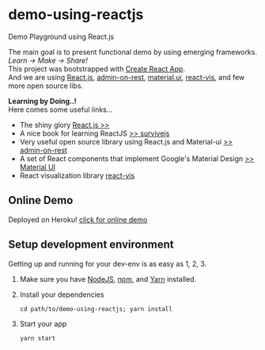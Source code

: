 # demo-using-reactjs
Demo Playground using React.js  

The main goal is to present functional demo by using emerging frameworks. *Learn -> Make -> Share!*      
This project was bootstrapped with [Create React App](https://github.com/facebookincubator/create-react-app).  
And we are using [React.js](https://facebook.github.io/react/), [admin-on-rest](https://marmelab.com/admin-on-rest/), [material.ui](http://www.material-ui.com/#/), [react-vis](https://uber.github.io/react-vis), and few more open source libs.      

**Learning by Doing..!**  
Here comes some useful links...   

- The shiny glory [React.js >>](https://reactjs.org/)   
- A nice book for learning ReactJS [>> survivejs](https://survivejs.com/react/getting-started/introduction-to-react/)  
- Very useful open source library using React.js and Material-ui [>> admin-on-rest](https://marmelab.com/admin-on-rest/)  
- A set of React components that implement Google's Material Design [>> Material UI](http://www.material-ui.com/)  
- React visualization library [react-vis](https://uber.github.io/react-vis)  

## Online Demo  

Deployed on Heroku! [click for online demo](https://demo-using-reactjs.herokuapp.com/)    


## Setup development environment    

Getting up and running for your dev-env is as easy as 1, 2, 3.  

1. Make sure you have [NodeJS](https://nodejs.org/), [npm](https://www.npmjs.com/), and [Yarn](https://yarnpkg.com) installed.  

2. Install your dependencies  

    ```
    cd path/to/demo-using-reactjs; yarn install
    ```

3. Start your app

    ```
    yarn start
    ```


